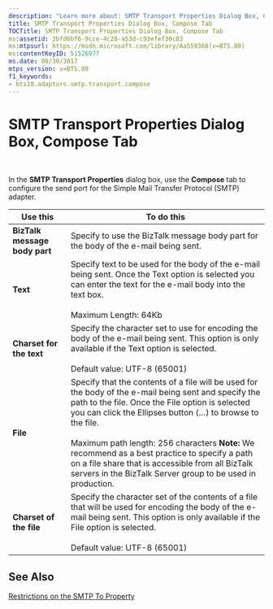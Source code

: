 ```yaml
---
description: "Learn more about: SMTP Transport Properties Dialog Box, Compose Tab"
title: SMTP Transport Properties Dialog Box, Compose Tab
TOCTitle: SMTP Transport Properties Dialog Box, Compose Tab
ms:assetid: 2bfd6bf6-9cce-4c28-a53d-c93efef30c83
ms:mtpsurl: https://msdn.microsoft.com/library/Aa559368(v=BTS.80)
ms:contentKeyID: 51526977
ms.date: 08/30/2017
mtps_version: v=BTS.80
f1_keywords:
- bts10.adaptors.smtp.transport.compose
---
```


# SMTP Transport Properties Dialog Box, Compose Tab

 

In the **SMTP Transport Properties** dialog box, use the **Compose** tab to configure the send port for the Simple Mail Transfer Protocol (SMTP) adapter.

<table>
<thead>
<tr class="header">
<th><strong>Use this</strong></th>
<th><strong>To do this</strong></th>
</tr>
</thead>
<tbody>
<tr class="odd">
<td><strong>BizTalk message body part</strong></td>
<td>Specify to use the BizTalk message body part for the body of the e-mail being sent.</td>
</tr>
<tr class="even">
<td><strong>Text</strong></td>
<td>Specify text to be used for the body of the e-mail being sent. Once the Text option is selected you can enter the text for the e-mail body into the text box.<br />
<br />
Maximum Length: 64Kb</td>
</tr>
<tr class="odd">
<td><strong>Charset for the text</strong></td>
<td>Specify the character set to use for encoding the body of the e-mail being sent. This option is only available if the Text option is selected.<br />
<br />
Default value: UTF-8 (65001)</td>
</tr>
<tr class="even">
<td><strong>File</strong></td>
<td>Specify that the contents of a file will be used for the body of the e-mail being sent and specify the path to the file. Once the File option is selected you can click the Ellipses button (…) to browse to the file.<br />
<br />
Maximum path length: 256 characters <strong>Note:</strong> We recommend as a best practice to specify a path on a file share that is accessible from all BizTalk servers in the BizTalk Server group to be used in production.</td>
</tr>
<tr class="odd">
<td><strong>Charset of the file</strong></td>
<td>Specify the character set of the contents of a file that will be used for encoding the body of the e-mail being sent. This option is only available if the File option is selected.<br />
<br />
Default value: UTF-8 (65001)</td>
</tr>
</tbody>
</table>


## See Also

[Restrictions on the SMTP To Property](https://msdn.microsoft.com/library/aa547966\(v=bts.80\))

